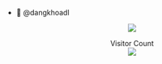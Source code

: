 <!-- - 👋 Hi, I’m @dangkhoadl
- 👀 I’m interested in ...
- 🌱 I’m currently learning ...
- 💞️ I’m looking to collaborate on ...
- 📫 How to reach me ... -->

- 👀 @dangkhoadl

<p align="center"> 
  <img src="https://github-readme-stats.vercel.app/api/top-langs/?username=dangkhoadl&layout=compact" />
</p>

<p align="center"> 
  Visitor Count<br>
  <img src="https://profile-counter.glitch.me/dangkhoadl/count.svg" />
</p>
